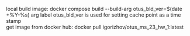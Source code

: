 local build image:  docker compose build  --build-arg otus_bld_ver=$(date +%Y-%s)
arg label otus_bld_ver is used for setting cache point as a time stamp  
get image from docker hub: docker pull igorizhov/otus_ms_23_hw_1:latest
